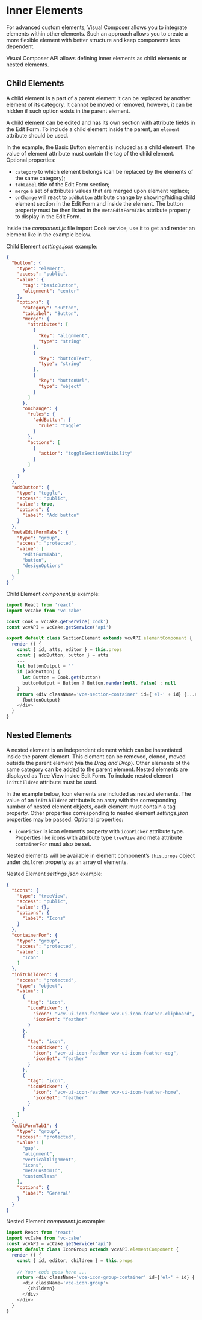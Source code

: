 # Inner Elements

For advanced custom elements, Visual Composer allows you to integrate elements within other elements. Such an approach allows you to create a more flexible element with better structure and keep components less dependent.

Visual Composer API allows defining inner elements as child elements or nested elements.

## Child Elements

A child element is a part of a parent element it can be replaced by another element of its category. It cannot be moved or removed, however, it can be hidden if such option exists in the parent element.

A child element can be edited and has its own section with attribute fields in the Edit Form. To include a child element inside the parent, an `element` attribute should be used.

In the example, the Basic Button element is included as a child element. The value of element attribute must contain the tag of the child element. Optional properties:

* `category` to which element belongs (can be replaced by the elements of the same category);
* `tabLabel` title of the Edit Form section;
* `merge` a set of attributes values that are merged upon element replace;
* `onChange` will react to `addButton` attribute change by showing/hiding child element section in the Edit Form and inside the element.
The button property must be then listed in the `metaEditFormTabs` attribute property to display in the Edit Form.

Inside the *component.js* file import Cook service, use it to get and render an element like in the example below.

Child Element *settings.json* example:

```json
{
  "button": {
    "type": "element",
    "access": "public",
    "value": {
      "tag": "basicButton",
      "alignment": "center"
    },
    "options": {
      "category": "Button",
      "tabLabel": "Button",
      "merge": {
        "attributes": [
          {
            "key": "alignment",
            "type": "string"
          },
          {
            "key": "buttonText",
            "type": "string"
          },
          {
            "key": "buttonUrl",
            "type": "object"
          }
        ]
      },
      "onChange": {
        "rules": {
          "addButton": {
            "rule": "toggle"
          }
        },
        "actions": [
          {
            "action": "toggleSectionVisibility"
          }
        ]
      }
    }
  },
  "addButton": {
    "type": "toggle",
    "access": "public",
    "value": true,
    "options": {
      "label": "Add button"
    }
  },
  "metaEditFormTabs": {
    "type": "group",
    "access": "protected",
    "value": [
      "editFormTab1",
      "button",
      "designOptions"
    ]
  }
}
```

Child Element *component.js* example:

```javascript
import React from 'react'
import vcCake from 'vc-cake'

const Cook = vcCake.getService('cook')
const vcvAPI = vcCake.getService('api')

export default class SectionElement extends vcvAPI.elementComponent {
  render () {
    const { id, atts, editor } = this.props
    const { addButton, button } = atts
    ...
    let buttonOutput = ''
    if (addButton) {
      let Button = Cook.get(button)
      buttonOutput = Button ? Button.render(null, false) : null
    }
    return <div className='vce-section-container' id={'el-' + id} {...editor}>
      {buttonOutput}
    </div>
  }
}
```

## Nested Elements

A nested element is an independent element which can be instantiated inside the parent element. This element can be removed, cloned, moved outside the parent element (via the *Drag and Drop*). Other elements of the same category can be added to the parent element. Nested elements are displayed as Tree View inside Edit Form. To include nested element `initChildren` attribute must be used.

In the example below, Icon elements are included as nested elements. The value of an `initChildren` attribute is an array with the corresponding number of nested element objects, each element must contain a tag property. Other properties corresponding to nested element *settings.json* properties may be passed. Optional properties:

* `iconPicker` is icon element’s property with `iconPicker` attribute type.
Properties like icons with attribute type `treeView` and meta attribute `containerFor` must also be set.

Nested elements will be available in element component’s `this.props` object under `children` property as an array of elements.

Nested Element *settings.json* example:

```json
{
  "icons": {
    "type": "treeView",
    "access": "public",
    "value": {},
    "options": {
      "label": "Icons"
    }
  },
  "containerFor": {
    "type": "group",
    "access": "protected",
    "value": [
      "Icon"
    ]
  },
  "initChildren": {
    "access": "protected",
    "type": "object",
    "value": [
      {
        "tag": "icon",
        "iconPicker": {
          "icon": "vcv-ui-icon-feather vcv-ui-icon-feather-clipboard",
          "iconSet": "feather"
        }
      },
      {
        "tag": "icon",
        "iconPicker": {
          "icon": "vcv-ui-icon-feather vcv-ui-icon-feather-cog",
          "iconSet": "feather"
        }
      },
      {
        "tag": "icon",
        "iconPicker": {
          "icon": "vcv-ui-icon-feather vcv-ui-icon-feather-home",
          "iconSet": "feather"
        }
      }
    ]
  },
  "editFormTab1": {
    "type": "group",
    "access": "protected",
    "value": [
      "gap",
      "alignment",
      "verticalAlignment",
      "icons",
      "metaCustomId",
      "customClass"
    ],
    "options": {
      "label": "General"
    }
  }
}
```

Nested Element *component.js* example:

```javascript
import React from 'react'
import vcCake from 'vc-cake'
const vcvAPI = vcCake.getService('api')
export default class IconGroup extends vcvAPI.elementComponent {
  render () {
    const { id, editor, children } = this.props
    
    // Your code goes here ...
    return <div className='vce-icon-group-container' id={'el-' + id} {...editor}>
      <div className='vce-icon-group'>
        {children}
      </div>
    </div>
  }
}
```
